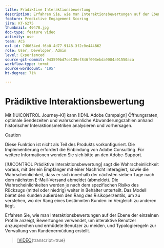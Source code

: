 ```yaml
---
title: Prädiktive Interaktionsbewertung
description: Erfahren Sie, wie man Interaktionsbewertungen auf der Ebene der einzelnen Profile anzeigt, Bewertungen verwendet, um interaktive Benutzer anzusprechen und ermüdete Benutzer zu meiden, und Typologieregeln zur Verwaltung von Kundenermüdung erstellt.
feature: Predictive Engagement Scoring
jira: KT-6275
thumbnail: 40470.jpg
doc-type: feature video
activity: use
team: ACS
exl-id: 7d6634ed-f6b0-4d77-9148-3f2c0e444862
role: User, Developer, Admin
level: Experienced
source-git-commit: 943599bd7ce139ef846f093ebda9084a91550aca
workflow-type: tm+mt
source-wordcount: '195'
ht-degree: 71%

---
```


# Prädiktive Interaktionsbewertung

Mit [!UICONTROL Journey-KI] kann [!DNL Adobe Campaign] Öffnungsraten, optimale Sendezeiten und wahrscheinliche Abwanderungszahlen anhand historischer Interaktionsmetriken analysieren und vorhersagen.

>[!CAUTION]
>Diese Funktion ist nicht als Teil des Produkts vorkonfiguriert. Die Implementierung erfordert die Einbindung von Adobe Consulting. Für weitere Informationen wenden Sie sich bitte an den Adobe-Support.

[!UICONTROL Prädiktive Interaktionsbewertung] sagt die Wahrscheinlichkeit voraus, mit der ein Empfänger mit einer Nachricht interagiert, sowie die Wahrscheinlichkeit, dass er sich innerhalb der nächsten sieben Tage nach dem nächsten E-Mail-Versand abmeldet (abmeldet). Die Wahrscheinlichkeiten werden je nach dem spezifischen Risiko des Rückzugs (mittel oder niedrig) weiter in Behälter unterteilt. Das Modell bietet den Kunden außerdem den Rang des Risikoperzentils, um zu verstehen, wo der Rang eines bestimmten Kunden im Vergleich zu anderen liegt.

Erfahren Sie, wie man Interaktionsbewertungen auf der Ebene der einzelnen Profile anzeigt, Bewertungen verwendet, um interaktive Benutzer anzusprechen und ermüdete Benutzer zu meiden, und Typologieregeln zur Verwaltung von Kundenermüdung erstellt.

>[!VIDEO](https://video.tv.adobe.com/v/40470?learn=on){transcript=true}
